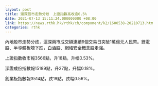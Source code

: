 ```yaml
---
layout: post
title: 滬深股市走勢分歧　上證指數高收逾0.5%
date: 2021-07-13 15:11:24.000000000 +08:00
link: https://news.rthk.hk/rthk/ch/component/k2/1600538-20210713.htm
categories: rthk
---
```


內地股市走勢分歧，滬深兩市成交額連續9個交易日突破1萬億元人民幣。鋰電股、半導體板塊下跌，白酒股、網絡安全概念股走強。

上證指數收市報3566點，升18點，升幅0.53%。

深證成份指數報15189點，升27點，升幅0.18%。

創業板指數報3514點，跌19點，跌幅0.56%。
